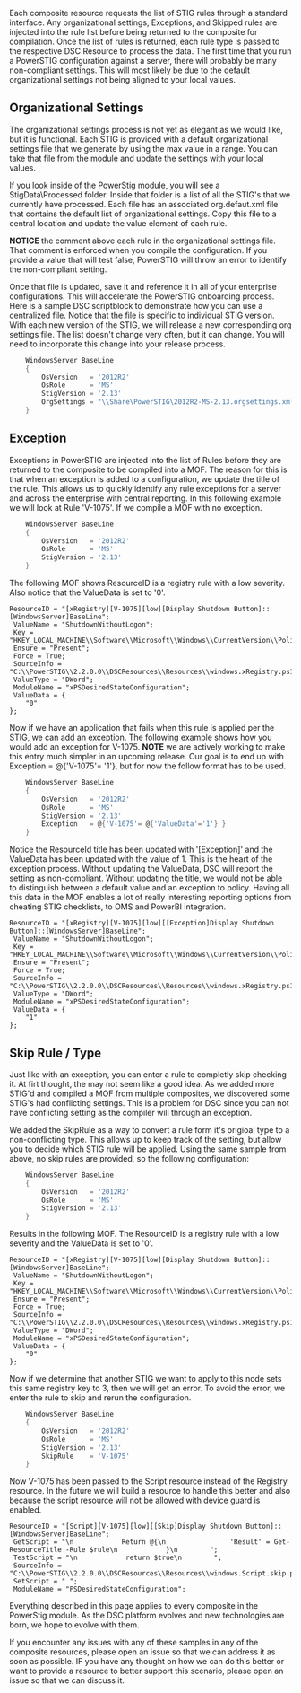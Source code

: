 
Each composite resource requests the list of STIG rules through a standard interface.
Any organizational settings, Exceptions, and Skipped rules are injected into the rule list before being returned to the composite for compilation.
Once the list of rules is returned, each rule type is passed to the respective DSC Resource to process the data.
The first time that you run a PowerSTIG configuration against a server, there will probably be many non-compliant settings.
This will most likely be due to the default organizational settings not being aligned to your local values.

## Organizational Settings

The organizational settings process is not yet as elegant as we would like, but it is functional.
Each STIG is provided with a default organizational settings file that we generate by using the max value in a range.
You can take that file from the module and update the settings with your local values.

If you look inside of the PowerStig module, you will see a StigData\Processed folder.
Inside that folder is a list of all the STIG's that we currently have processed.
Each file has an associated org.defaut.xml file that contains the default list of organizational settings.
Copy this file to a central location and update the value element of each rule.

**NOTICE** the comment above each rule in the organizational settings file.
That comment is enforced when you compile the configuration.
If you provide a value that will test false, PowerSTIG will throw an error to identify the non-compliant setting.

Once that file is updated, save it and reference it in all of your enterprise configurations.
This will accelerate the PowerSTIG onboarding process.
Here is a sample DSC scriptblock to demonstrate how you can use a centralized file.
Notice that the file is specific to individual STIG version.
With each new version of the STIG, we will release a new corresponding org settings file.
The list doesn't change very often, but it can change.
You will need to incorporate this change into your release process.

```powershell
    WindowsServer BaseLine
    {
        OsVersion   = '2012R2'
        OsRole      = 'MS'
        StigVersion = '2.13'
        OrgSettings = "\\Share\PowerSTIG\2012R2-MS-2.13.orgsettings.xml"
    }
```

## Exception

Exceptions in PowerSTIG are injected into the list of Rules before they are returned to the composite to be compiled into a MOF.
The reason for this is that when an exception is added to a configuration, we update the title of the rule.
This allows us to quickly identify any rule exceptions for a server and across the enterprise with central reporting.
In this following example we will look at Rule 'V-1075'.
If we compile a MOF with no exception.

```powershell
    WindowsServer BaseLine
    {
        OsVersion   = '2012R2'
        OsRole      = 'MS'
        StigVersion = '2.13'
    }
```

The following MOF shows ResourceID is a registry rule with a low severity.
Also notice that the ValueData is set to '0'.

```exe
ResourceID = "[xRegistry][V-1075][low][Display Shutdown Button]::[WindowsServer]BaseLine";
 ValueName = "ShutdownWithoutLogon";
 Key = "HKEY_LOCAL_MACHINE\\Software\\Microsoft\\Windows\\CurrentVersion\\Policies\\System";
 Ensure = "Present";
 Force = True;
 SourceInfo = "C:\\PowerSTIG\\2.2.0.0\\DSCResources\\Resources\\windows.xRegistry.ps1::12::9::xRegistry";
 ValueType = "DWord";
 ModuleName = "xPSDesiredStateConfiguration";
 ValueData = {
    "0"
};
 ```

Now if we have an application that fails when this rule is applied per the STIG, we can add an exception.
The following example shows how you would add an exception for V-1075.
**NOTE** we are actively working to make this entry much simpler in an upcoming release.
Our goal is to end up with Exception = @{'V-1075'= '1'}, but for now the follow format has to be used.

```powershell
    WindowsServer BaseLine
    {
        OsVersion   = '2012R2'
        OsRole      = 'MS'
        StigVersion = '2.13'
        Exception   = @{'V-1075'= @{'ValueData'='1'} }
    }
```

Notice the ResourceId title has been updated with '[Exception]' and the ValueData has been updated with the value of 1.
This is the heart of the exception process.
Without updating the ValueData, DSC will report the setting as non-compliant.
Without updating the title, we would not be able to distinguish between a default value and an exception to policy.
Having all this data in the MOF enables a lot of really interesting reporting options from cheating STIG checklists, to OMS and PowerBI integration.

```exe
ResourceID = "[xRegistry][V-1075][low][[Exception]Display Shutdown Button]::[WindowsServer]BaseLine";
 ValueName = "ShutdownWithoutLogon";
 Key = "HKEY_LOCAL_MACHINE\\Software\\Microsoft\\Windows\\CurrentVersion\\Policies\\System";
 Ensure = "Present";
 Force = True;
 SourceInfo = "C:\\PowerSTIG\\2.2.0.0\\DSCResources\\Resources\\windows.xRegistry.ps1::12::9::xRegistry";
 ValueType = "DWord";
 ModuleName = "xPSDesiredStateConfiguration";
 ValueData = {
    "1"
};
```

## Skip Rule / Type

Just like with an exception, you can enter a rule to completly skip checking it.
At firt thought, the may not seem like a good idea.
As we added more STIG'd and compiled a MOF from multiple composites, we discovered some STIG's had conflicting settings.
This is a problem for DSC since you can not have conflicting setting as the compiler will through an exception.

We added the SkipRule as a way to convert a rule form it's origioal type to a non-conflicting type.
This allows up to keep track of the setting, but allow you to decide which STIG rule will be applied.
Using the same sample from above, no skip rules are provided, so the following configuration:

```powershell
    WindowsServer BaseLine
    {
        OsVersion   = '2012R2'
        OsRole      = 'MS'
        StigVersion = '2.13'
    }
```

Results in the following MOF.
The ResourceID is a registry rule with a low severity and the ValueData is set to '0'.

```exe
ResourceID = "[xRegistry][V-1075][low][Display Shutdown Button]::[WindowsServer]BaseLine";
 ValueName = "ShutdownWithoutLogon";
 Key = "HKEY_LOCAL_MACHINE\\Software\\Microsoft\\Windows\\CurrentVersion\\Policies\\System";
 Ensure = "Present";
 Force = True;
 SourceInfo = "C:\\PowerSTIG\\2.2.0.0\\DSCResources\\Resources\\windows.xRegistry.ps1::12::9::xRegistry";
 ValueType = "DWord";
 ModuleName = "xPSDesiredStateConfiguration";
 ValueData = {
    "0"
};
 ```

Now if we determine that another STIG we want to apply to this node sets this same registry key to 3, then we will get an error.
To avoid the error, we enter the rule to skip and rerun the configuration.

```powershell
    WindowsServer BaseLine
    {
        OsVersion   = '2012R2'
        OsRole      = 'MS'
        StigVersion = '2.13'
        SkipRule    = 'V-1075'
    }
```

Now V-1075 has been passed to the Script resource instead of the Registry resource.
In the future we will build a resource to handle this better and also because the script resource will not be allowed with device guard is enabled.

```exe
ResourceID = "[Script][V-1075][low][[Skip]Display Shutdown Button]::[WindowsServer]BaseLine";
 GetScript = "\n            Return @{\n                'Result' = Get-ResourceTitle -Rule $rule\n            }\n        ";
 TestScript = "\n            return $true\n        ";
 SourceInfo = "C:\\PowerSTIG\\2.2.0.0\\DSCResources\\Resources\\windows.Script.skip.ps1::8::5::Script";
 SetScript = " ";
 ModuleName = "PSDesiredStateConfiguration";
```

Everything described in this page applies to every composite in the PowerStig module.
As the DSC platform evolves and new technologies are born, we hope to evolve with them.

If you encounter any issues with any of these samples in any of the composite resources, please open an issue so that we can address it as soon as possible. IF you have any thought on how we can do this better or want to provide a resource to better support this scenario, please open an issue so that we can discuss it.
